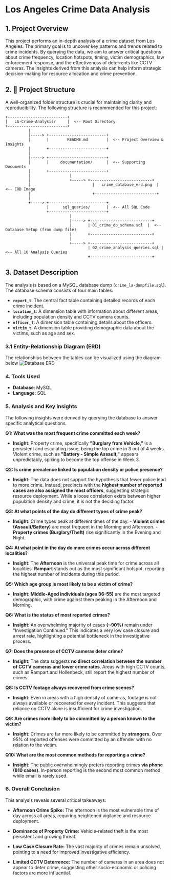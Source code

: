 # Los Angeles Crime Data Analysis

## 1. Project Overview
This project performs an in-depth analysis of a crime dataset from Los Angeles. The primary goal is to uncover key patterns and trends related to crime incidents. By querying the data, we aim to answer critical questions about crime frequency, location hotspots, timing, victim demographics, law enforcement response, and the effectiveness of deterrents like CCTV cameras. The insights derived from this analysis can help inform strategic decision-making for resource allocation and crime prevention.

## 2. 📂 Project Structure
A well-organized folder structure is crucial for maintaining clarity and reproducibility. The following structure is recommended for this project:
```
+--------------------------+
|   LA-Crime-Analysis/     |  <-- Root Directory
+--------------------------+
          |
          |-----> +-------------------------+
          |       |        README.md        |  <-- Project Overview & Insights
          |       +-------------------------+
          |
          |-----> +-------------------------+
          |       |     documentation/      |  <-- Supporting Documents
          |       +-------------------------+
          |                 |
          |                 +-----> +---------------------------+
          |                           |   crime_database_erd.png  |  <-- ERD Image
          |                           +---------------------------+
          |
          +-----> +-------------------------+
                  |      sql_queries/       |  <-- All SQL Code
                  +-------------------------+
                            |
                            |-----> +---------------------------+
                            |       | 01_crime_db_schema.sql  |  <-- Database Setup (from dump file)
                            |       +---------------------------+
                            |
                            +-----> +---------------------------+
                                    | 02_crime_analysis_queries.sql |  <-- All 10 Analysis Queries
                                    +---------------------------+

```
## 3. Dataset Description
The analysis is based on a MySQL database dump (`crime_la-dumpfile.sql`). The database schema consists of four main tables:

* **`report_t`**: The central fact table containing detailed records of each crime incident.
* **`location_t`**: A dimension table with information about different areas, including population density and CCTV camera counts.
* **`officer_t`**: A dimension table containing details about the officers.
* **`victim_t`**: A dimension table providing demographic data about the victims, such as age and sex.

### 3.1 Entity-Relationship Diagram (ERD)
The relationships between the tables can be visualized using the diagram below
![Database ERD](./documentation/crime_database_erd.png)

### 4. Tools Used
- **Database**: MySQL
- **Language**: SQL

### 5. Analysis and Key Insights
The following insights were derived by querying the database to answer specific analytical questions.

**Q1: What was the most frequent crime committed each week?**
   - **Insight**: Property crime, specifically **"Burglary from Vehicle,"** is a persistent and escalating issue, being the top crime in 3 out of 4 weeks. Violent crime, such as **"Battery - Simple Assault,"** appears unpredictably, spiking to become the top offense in Week 3.

**Q2: Is crime prevalence linked to population density or police presence?**
  - **Insight**: The data does not support the hypothesis that fewer police lead to more crime. Instead, precincts with the **highest number of reported cases are also assigned the most officers**, suggesting strategic resource deployment. While a loose correlation exists between higher population density and crime, it is not the deciding factor.

**Q3: At what points of the day do different types of crime peak?**
  - **Insight**: Crime types peak at different times of the day.
         - **Violent crimes (Assault/Battery)** are most frequent in the Morning and Afternoon.
         - **Property crimes (Burglary/Theft)** rise significantly in the Evening and Night.

**Q4: At what point in the day do more crimes occur across different localities?**
  - **Insight**: The **Afternoon** is the universal peak time for crime across all localities. **Rampart** stands out as the most significant hotspot, reporting the highest number of incidents during this period.

**Q5: Which age group is most likely to be a victim of crime?**
 - **Insight**: **Middle-Aged individuals (ages 36-55)** are the most targeted demographic, with crime against them peaking in the Afternoon and Morning.

**Q6: What is the status of most reported crimes?**
  - **Insight**: An overwhelming majority of cases **(~90%)** remain under "Investigation Continued." This indicates a very low case closure and arrest rate, highlighting a potential bottleneck in the investigative process.

**Q7: Does the presence of CCTV cameras deter crime?**
  - **Insight**: The data suggests **no direct correlation between the number of CCTV cameras and lower crime rates**. Areas with high CCTV counts, such as Rampart and Hollenbeck, still report the highest number of crimes.

**Q8: Is CCTV footage always recovered from crime scenes?**
 - **Insight**: Even in areas with a high density of cameras, footage is not always available or recovered for every incident. This suggests that reliance on CCTV alone is insufficient for crime investigation.

**Q9: Are crimes more likely to be committed by a person known to the victim?**
 - **Insight**: Crimes are far more likely to be committed by **strangers**. Over 95% of reported offenses were committed by an offender with no relation to the victim.

**Q10: What are the most common methods for reporting a crime?**
- **Insight**: The public overwhelmingly prefers reporting crimes **via phone (810 cases)**. In-person reporting is the second most common method, while email is rarely used.

### 6. Overall Conclusion

This analysis reveals several critical takeaways:

* **Afternoon Crime Spike:** The afternoon is the most vulnerable time of day across all areas, requiring heightened vigilance and resource deployment.

* **Dominance of Property Crime:** Vehicle-related theft is the most persistent and growing threat.

* **Low Case Closure Rate:** The vast majority of crimes remain unsolved, pointing to a need for improved investigative efficiency.

* **Limited CCTV Deterrence:** The number of cameras in an area does not appear to deter crime, suggesting other socio-economic or policing factors are more influential.



